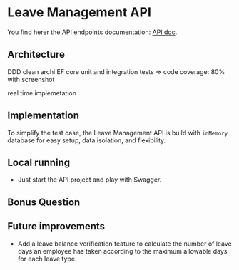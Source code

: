 # Leave Management API

You find herer the API endpoints documentation: [API doc](./Docs/API-doc.md).

## Architecture

DDD
clean archi
EF core
unit and integration tests
=> code coverage: 80% with screenshot

real time implemetation

## Implementation

To simplify the test case, the Leave Management API is build with `inMemory` database for easy setup, data isolation, and flexibility.

## Local running

- Just start the API project and play with Swagger.

## Bonus Question

## Future improvements

- Add a leave balance verification feature to calculate the number of leave days an employee has taken according to the maximum allowable days for each leave type.
